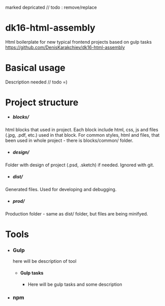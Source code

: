 marked depricated 
// todo : remove/replace
# dk16-html-assembly
Html boilerplate for new typical frontend projects based on gulp tasks
https://github.com/DenisKarakchiev/dk16-html-assembly
# Basical usage
Description needed // todo =)
# Project structure
- ##### blocks/
html blocks that used in project. Each block include html, css, js and files (.jpg, .pdf, etc.) used in that block.
For common styles, html and files, that been used in whole project - there is blocks/common/ folder.
- ##### design/
Folder with design of project (.psd, .sketch) if needed. Ignored with git.
- ##### dist/
Generated files. Used for developing and debugging.
- ##### prod/ 
Production folder - same as dist/ folder, but files are being minifyed.

# Tools

- ### Gulp
    here will be description of tool
    - #### Gulp tasks
        - Here will be gulp tasks and some description
- ### npm


